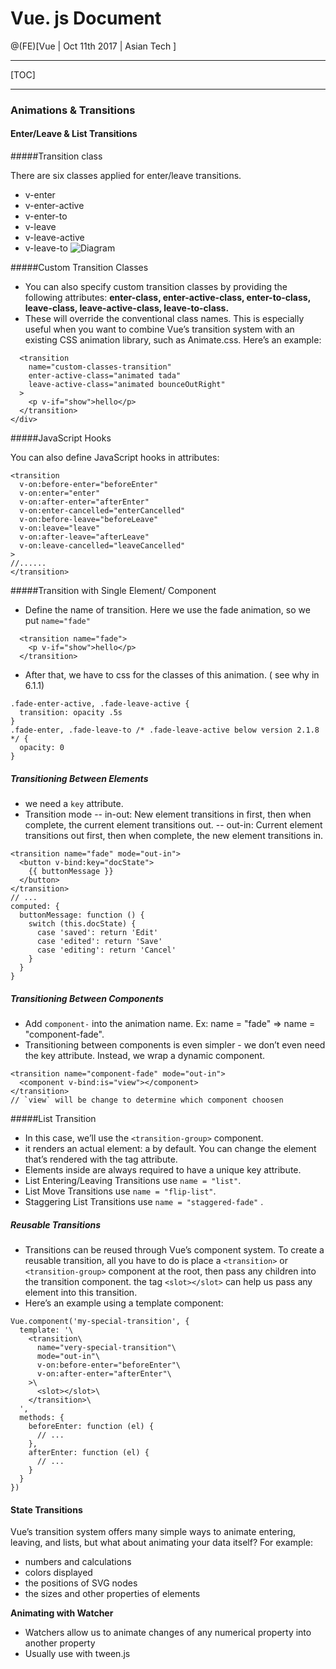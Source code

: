 
# Vue. js Document

@(FE)[Vue | Oct 11th 2017 | Asian Tech ]

----------

[TOC]

-------------
### Animations & Transitions

#### Enter/Leave & List Transitions

#####Transition class

There are six classes applied for enter/leave transitions.

- v-enter
- v-enter-active
- v-enter-to
- v-leave
- v-leave-active
- v-leave-to
  ![Diagram](https://vuejs.org/images/transition.png)

#####Custom Transition Classes

- You can also specify custom transition classes by providing the following attributes:
  **enter-class, enter-active-class, enter-to-class, leave-class, leave-active-class, leave-to-class.**
- These will override the conventional class names. This is especially useful when you want to combine Vue’s transition system with an existing CSS animation library, such as Animate.css.
  Here’s an example:

```
  <transition
    name="custom-classes-transition"
    enter-active-class="animated tada"
    leave-active-class="animated bounceOutRight"
  >
    <p v-if="show">hello</p>
  </transition>
</div>
```

#####JavaScript Hooks 

You can also define JavaScript hooks in attributes:

```
<transition
  v-on:before-enter="beforeEnter"
  v-on:enter="enter"
  v-on:after-enter="afterEnter"
  v-on:enter-cancelled="enterCancelled"
  v-on:before-leave="beforeLeave"
  v-on:leave="leave"
  v-on:after-leave="afterLeave"
  v-on:leave-cancelled="leaveCancelled"
>
//......
</transition>
```

#####Transition with Single Element/ Component

- Define the name of transition. Here we use the fade animation, so we put `name="fade" `

```
  <transition name="fade">
    <p v-if="show">hello</p>
  </transition>
```

- After that, we have to css for the classes of this animation. ( see why in 6.1.1)

```
.fade-enter-active, .fade-leave-active {
  transition: opacity .5s
}
.fade-enter, .fade-leave-to /* .fade-leave-active below version 2.1.8 */ {
  opacity: 0
}
```

##### Transitioning Between Elements

- we need a `key` attribute.
- Transition mode
  -- in-out: New element transitions in first, then when complete, the current element transitions out.
  -- out-in: Current element transitions out first, then when complete, the new element transitions in.

```
<transition name="fade" mode="out-in">
  <button v-bind:key="docState">
    {{ buttonMessage }}
  </button>
</transition>
// ...
computed: {
  buttonMessage: function () {
    switch (this.docState) {
      case 'saved': return 'Edit'
      case 'edited': return 'Save'
      case 'editing': return 'Cancel'
    }
  }
}
```

##### Transitioning Between Components

- Add `component-` into the animation name. Ex: name = "fade" => name = "component-fade".
- Transitioning between components is even simpler - we don’t even need the key attribute. Instead, we wrap a dynamic component.

```
<transition name="component-fade" mode="out-in">
  <component v-bind:is="view"></component>
</transition>
// `view` will be change to determine which component choosen
```

#####List Transition

- In this case, we’ll use the `<transition-group>` component.
- it renders an actual element: a <span> by default. You can change the element that’s rendered with the tag attribute.
- Elements inside are always required to have a unique key attribute.
- List Entering/Leaving Transitions use `name = "list"`.
- List Move Transitions use `name = "flip-list"`.
- Staggering List Transitions use `name = "staggered-fade"` .

##### Reusable Transitions

- Transitions can be reused through Vue’s component system. To create a reusable transition, all you have to do is place a `<transition>` or `<transition-group>` component at the root, then pass any children into the transition component. the tag  `<slot></slot>` can help us pass any element into this transition.
- Here’s an example using a template component:

```
Vue.component('my-special-transition', {
  template: '\
    <transition\
      name="very-special-transition"\
      mode="out-in"\
      v-on:before-enter="beforeEnter"\
      v-on:after-enter="afterEnter"\
    >\
      <slot></slot>\
    </transition>\
  ',
  methods: {
    beforeEnter: function (el) {
      // ...
    },
    afterEnter: function (el) {
      // ...
    }
  }
})
```

####  State Transitions

Vue’s transition system offers many simple ways to animate entering, leaving, and lists, but what about animating your data itself? For example:

- numbers and calculations
- colors displayed
- the positions of SVG nodes
- the sizes and other properties of elements

**Animating with Watcher**

- Watchers allow us to animate changes of any numerical property into another property
- Usually use with tween.js
